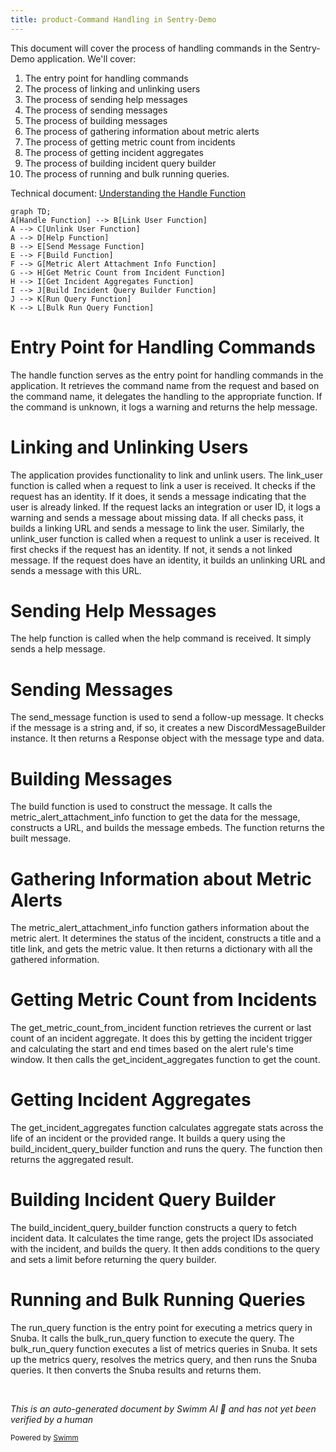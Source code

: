 ```yaml
---
title: product-Command Handling in Sentry-Demo
---
```

This document will cover the process of handling commands in the Sentry-Demo application. We'll cover:

 1. The entry point for handling commands
 2. The process of linking and unlinking users
 3. The process of sending help messages
 4. The process of sending messages
 5. The process of building messages
 6. The process of gathering information about metric alerts
 7. The process of getting metric count from incidents
 8. The process of getting incident aggregates
 9. The process of building incident query builder
10. The process of running and bulk running queries.

Technical document: <SwmLink doc-title="Understanding the Handle Function">[Understanding the Handle Function](/.swm/understanding-the-handle-function.tqsapvj2.sw.md)</SwmLink>

```mermaid
graph TD;
A[Handle Function] --> B[Link User Function]
A --> C[Unlink User Function]
A --> D[Help Function]
B --> E[Send Message Function]
E --> F[Build Function]
F --> G[Metric Alert Attachment Info Function]
G --> H[Get Metric Count from Incident Function]
H --> I[Get Incident Aggregates Function]
I --> J[Build Incident Query Builder Function]
J --> K[Run Query Function]
K --> L[Bulk Run Query Function]
```

# Entry Point for Handling Commands

The handle function serves as the entry point for handling commands in the application. It retrieves the command name from the request and based on the command name, it delegates the handling to the appropriate function. If the command is unknown, it logs a warning and returns the help message.

# Linking and Unlinking Users

The application provides functionality to link and unlink users. The link_user function is called when a request to link a user is received. It checks if the request has an identity. If it does, it sends a message indicating that the user is already linked. If the request lacks an integration or user ID, it logs a warning and sends a message about missing data. If all checks pass, it builds a linking URL and sends a message to link the user. Similarly, the unlink_user function is called when a request to unlink a user is received. It first checks if the request has an identity. If not, it sends a not linked message. If the request does have an identity, it builds an unlinking URL and sends a message with this URL.

# Sending Help Messages

The help function is called when the help command is received. It simply sends a help message.

# Sending Messages

The send_message function is used to send a follow-up message. It checks if the message is a string and, if so, it creates a new DiscordMessageBuilder instance. It then returns a Response object with the message type and data.

# Building Messages

The build function is used to construct the message. It calls the metric_alert_attachment_info function to get the data for the message, constructs a URL, and builds the message embeds. The function returns the built message.

# Gathering Information about Metric Alerts

The metric_alert_attachment_info function gathers information about the metric alert. It determines the status of the incident, constructs a title and a title link, and gets the metric value. It then returns a dictionary with all the gathered information.

# Getting Metric Count from Incidents

The get_metric_count_from_incident function retrieves the current or last count of an incident aggregate. It does this by getting the incident trigger and calculating the start and end times based on the alert rule's time window. It then calls the get_incident_aggregates function to get the count.

# Getting Incident Aggregates

The get_incident_aggregates function calculates aggregate stats across the life of an incident or the provided range. It builds a query using the build_incident_query_builder function and runs the query. The function then returns the aggregated result.

# Building Incident Query Builder

The build_incident_query_builder function constructs a query to fetch incident data. It calculates the time range, gets the project IDs associated with the incident, and builds the query. It then adds conditions to the query and sets a limit before returning the query builder.

# Running and Bulk Running Queries

The run_query function is the entry point for executing a metrics query in Snuba. It calls the bulk_run_query function to execute the query. The bulk_run_query function executes a list of metrics queries in Snuba. It sets up the metrics query, resolves the metrics query, and then runs the Snuba queries. It then converts the Snuba results and returns them.

&nbsp;

*This is an auto-generated document by Swimm AI 🌊 and has not yet been verified by a human*

<SwmMeta version="3.0.0" repo-id="Z2l0aHViJTNBJTNBc2VudHJ5LWRlbW8lM0ElM0FTd2ltbS1EZW1v" repo-name="sentry-demo" doc-type="product-flows"><sup>Powered by [Swimm](/)</sup></SwmMeta>

